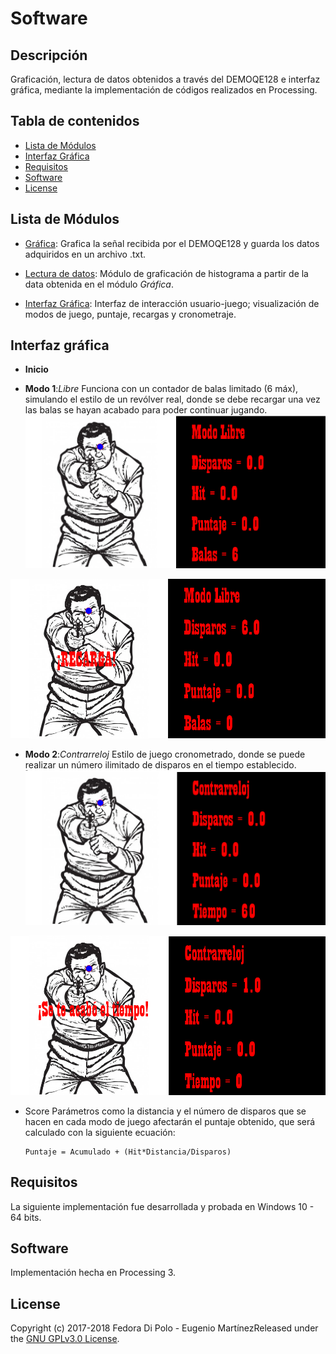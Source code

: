 # Software

## Descripción 
Graficación, lectura de datos obtenidos a través del DEMOQE128 e interfaz gráfica, mediante la implementación de códigos realizados en Processing. 

## Tabla de contenidos
- [Lista de Módulos](#lista-de-módulos)
- [Interfaz Gráfica](#interfaz-gráfica)
- [Requisitos](#requisitos)
- [Software](#software)
- [License](#license)

## Lista de Módulos
- [Gráfica](https://github.com/Fedora-Eugenio/Software/blob/master/Grafica/Grafica.pde): Grafica la señal recibida por el DEMOQE128 y guarda los datos adquiridos en un archivo .txt.

- [Lectura de datos](https://github.com/Fedora-Eugenio/Software/blob/master/leerdato/leerdato.pde): Módulo de graficación de histograma a partir de la data obtenida en el módulo *Gráfica*. 

- [Interfaz Gráfica](https://github.com/Fedora-Eugenio/Software/blob/master/LaserTag/LaserTag.pde): Interfaz de interacción usuario-juego; visualización de modos de juego, puntaje, recargas y cronometraje.

## Interfaz gráfica
- **Inicio** 


- **Modo 1**:*Libre*
	Funciona con un contador de balas limitado (6 máx), simulando el estilo de un revólver real, donde se debe recargar una vez las balas se hayan acabado para poder continuar jugando.
![Recarga 2](https://github.com/Fedora-Eugenio/Software/blob/master/Recarga%202.PNG)

![RECARGA](https://github.com/Fedora-Eugenio/Software/blob/master/RECARGA.PNG)

- **Modo 2**:*Contrarreloj*
	Estilo de juego cronometrado, donde se puede realizar un número ilimitado de disparos en el tiempo establecido.
![Contrarreloj 1](https://github.com/Fedora-Eugenio/Software/blob/master/Contrarreloj%201.PNG)

![contrarreloj 2](https://github.com/Fedora-Eugenio/Software/blob/master/contrarreloj%202.PNG)

- Score
	Parámetros como la distancia y el número de disparos que se hacen en cada modo de juego afectarán el puntaje obtenido, que será calculado con la siguiente ecuación:
	
      Puntaje = Acumulado + (Hit*Distancia/Disparos)


## Requisitos
La siguiente implementación fue desarrollada y probada en Windows 10 - 64 bits.

## Software
Implementación hecha en Processing 3.

## License
Copyright (c) 2017-2018 Fedora Di Polo - Eugenio MartínezReleased under the [GNU GPLv3.0 License](LICENSE). 
